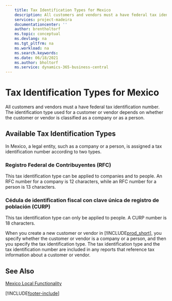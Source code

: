 ```yaml
---
    title: Tax Identification Types for Mexico
    description: All customers and vendors must a have federal tax identification number. This topic describes the available tax identification types in the Mexican version.
    services: project-madeira 
    documentationcenter: ''
    author: brentholtorf
    ms.topic: conceptual
    ms.devlang: na
    ms.tgt_pltfrm: na
    ms.workload: na
    ms.search.keywords:
    ms.date: 06/18/2021
    ms.author: bholtorf
    ms.service: dynamics-365-business-central
---
```

# Tax Identification Types for Mexico
All customers and vendors must a have federal tax identification number. The identification type used for a customer or vendor depends on whether the customer or vendor is classified as a company or as a person.  

## Available Tax Identification Types  
In Mexico, a legal entity, such as a company or a person, is assigned a tax identification number according to two types.  

### Registro Federal de Contribuyentes (RFC)  

This tax identification type can be applied to companies and to people. An RFC number for a company is 12 characters, while an RFC number for a person is 13 characters.  

### Cédula de identification fiscal con clave única de registro de población (CURP)  
This tax identification type can only be applied to people. A CURP number is 18 characters.  

When you create a new customer or vendor in [!INCLUDE[prod_short](../../includes/prod_short.md)], you specify whether the customer or vendor is a company or a person, and then you specify the tax identification type. The tax identification type and the tax identification number are included in any reports that reference tax information about a customer or vendor.  

## See Also  
 [Mexico Local Functionality](mexico-local-functionality.md)


[!INCLUDE[footer-include](../../includes/footer-banner.md)]